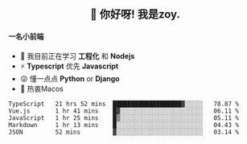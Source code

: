 <h2 align="center">👋 你好呀! 我是zoy.</h2>

#### 一名小前端

- 🌱 我目前正在学习 **工程化** 和 **Nodejs**
- ⚡ **Typescript** 优先 **Javascript**
- 😜 懂一点点 **Python** or **Django**
- 🚀 热衷Macos




<!--
**l-zoy/l-zoy** is a ✨ _special_ ✨ repository because its `README.md` (this file) appears on your GitHub profile.

Here are some ideas to get you started:

- 🔭 I’m currently working on ...
- 🌱 I’m currently learning ...
- 👯 I’m looking to collaborate on ...
- 🤔 I’m looking for help with ...
- 💬 Ask me about ...
- 📫 How to reach me: ...
- 😄 Pronouns: ...
- ⚡ Fun fact: ...
-->

<!--START_SECTION:waka-->
```text
TypeScript   21 hrs 52 mins  ███████████████████▓░░░░░   78.87 % 
Vue.js       1 hr 41 mins    █▓░░░░░░░░░░░░░░░░░░░░░░░   06.11 % 
JavaScript   1 hr 25 mins    █▒░░░░░░░░░░░░░░░░░░░░░░░   05.11 % 
Markdown     1 hr 13 mins    █░░░░░░░░░░░░░░░░░░░░░░░░   04.43 % 
JSON         52 mins         ▓░░░░░░░░░░░░░░░░░░░░░░░░   03.14 % 
```
<!--END_SECTION:waka-->